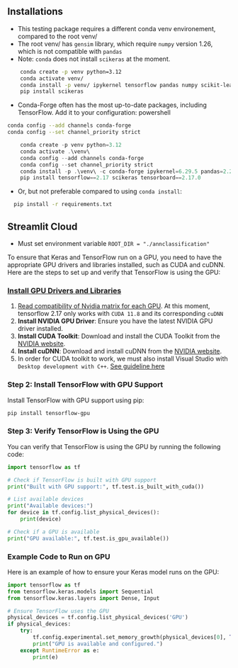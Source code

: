 ## Installations

- This testing package requires a different conda venv environement, compared to the root venv/
- The root venv/ has `gensim` library, which require `numpy` version 1.26, which is not compatible with `pandas`
- Note: `conda` does not install `scikeras` at the moment.

```zsh
    conda create -p venv python=3.12
    conda activate venv/
    conda install -p venv/ ipykernel tensorflow pandas numpy scikit-learn tensorboard matplotlib streamlit
    pip install scikeras
```

- Conda-Forge often has the most up-to-date packages, including TensorFlow. Add it to your configuration:
  powershell

```bash
conda config --add channels conda-forge
conda config --set channel_priority strict
```

```powershell
    conda create -p venv python=3.12
    conda activate .\venv\
    conda config --add channels conda-forge
    conda config --set channel_priority strict
    conda install -p .\venv\ -c conda-forge ipykernel=6.29.5 pandas=2.2.3 numpy=1.26.4 scikit-learn=1.5.1 matplotlib=3.9.2 streamlit==1.40.1
    pip install tensorflow==2.17 scikeras tensorboard==2.17.0
```

- Or, but not preferable compared to using `conda install`:

```zsh
  pip install -r requirements.txt
```

## Streamlit Cloud

- Must set environment variable `ROOT_DIR = "./annclassification"`

To ensure that Keras and TensorFlow run on a GPU, you need to have the appropriate GPU drivers and libraries installed, such as CUDA and cuDNN. Here are the steps to set up and verify that TensorFlow is using the GPU:

### [Install GPU Drivers and Libraries](https://medium.com/@gokulprasath100702/a-guide-to-enabling-cuda-and-cudnn-for-tensorflow-on-windows-11-a89ce11863f1)

1. [Read compatibility of Nvidia matrix for each GPU](https://docs.nvidia.com/deeplearning/cudnn/latest/reference/support-matrix.html#support-matrix). At this moment, tensorflow 2.17 only works with `CUDA 11.8` and its corresponding `cuDNN`
2. **Install NVIDIA GPU Driver**: Ensure you have the latest NVIDIA GPU driver installed.
3. **Install CUDA Toolkit**: Download and install the CUDA Toolkit from the [NVIDIA website](https://developer.nvidia.com/cuda-downloads).
4. **Install cuDNN**: Download and install cuDNN from the [NVIDIA website](https://developer.nvidia.com/cudnn).
5. In order for CUDA toolkit to work, we must also install Visual Studio with `Desktop development with C++`. [See guideline here](https://medium.com/@gokulprasath100702/a-guide-to-enabling-cuda-and-cudnn-for-tensorflow-on-windows-11-a89ce11863f1)

### Step 2: Install TensorFlow with GPU Support

Install TensorFlow with GPU support using pip:

```sh
pip install tensorflow-gpu
```

### Step 3: Verify TensorFlow is Using the GPU

You can verify that TensorFlow is using the GPU by running the following code:

```python
import tensorflow as tf

# Check if TensorFlow is built with GPU support
print("Built with GPU support:", tf.test.is_built_with_cuda())

# List available devices
print("Available devices:")
for device in tf.config.list_physical_devices():
    print(device)

# Check if a GPU is available
print("GPU available:", tf.test.is_gpu_available())
```

### Example Code to Run on GPU

Here is an example of how to ensure your Keras model runs on the GPU:

```python
import tensorflow as tf
from tensorflow.keras.models import Sequential
from tensorflow.keras.layers import Dense, Input

# Ensure TensorFlow uses the GPU
physical_devices = tf.config.list_physical_devices('GPU')
if physical_devices:
    try:
        tf.config.experimental.set_memory_growth(physical_devices[0], True)
        print("GPU is available and configured.")
    except RuntimeError as e:
        print(e)
```
